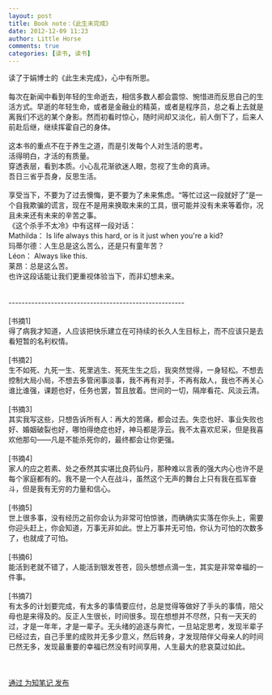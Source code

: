 ```yaml
---
layout: post
title: Book note：《此生未完成》
date: 2012-12-09 11:23
author: Little Horse
comments: true
categories: [读书, 读书]
---
```

<div><div>读了于娟博士的《此生未完成》，心中有所思。</div>
<div>&nbsp;</div><div>每次在新闻中看到年轻的生命逝去，相信多数人都会震惊、惋惜进而反思自己的生活方式。早逝的年轻生命，或者是金融业的精英，或者是程序员，总之看上去就是离我们不远的某个身影。然而初看时惊心，随时间却又淡化，前人倒下了，后来人前赴后继，继续挥霍自己的身体。</div>
<div>&nbsp;</div><div>这本书的重点不在于养生之道，而是引发每个人对生活的思考。</div></font></div>
<div>活得明白，才活的有质量。</div>
<div>穿透表层，看到本质。小心乱花渐欲迷人眼，忽视了生命的真谛。</div>
<div><div>吾日三省乎吾身，反思生活。</div><div>&nbsp;</div></div>
<div>享受当下，不要为了过去懊悔，更不要为了未来焦虑。“等忙过这一段就好了”是一个自我欺骗的谎言，现在不是用来换取未来的工具，很可能并没有未来等着你，况且未来还有未来的辛苦之事。</div>
<div>《这个杀手不太冷》中有这样一段对话：</div>
<div><div>Mathilda： Is life always this hard, or is it just when you're a kid? </div>
<div>玛蒂尔德：人生总是这么苦么，还是只有童年苦？ </div>
<div>Léon： Always like this. </div>
<div>莱昂：总是这么苦。</div>
<div>也许这段话能让我们更重视体验当下，而非幻想未来。</div><div>&nbsp;</div><div>&nbsp;</div>
<div><div>------------------------------------------------------</div><div>&nbsp;</div><div>[书摘1]</div><div>得了病我才知道，人应该把快乐建立在可持续的长久人生目标上，而不应该只是去看短暂的名利权情。</div><div>&nbsp;</div><div>[书摘2]</div><div>生不如死、九死一生、死里逃生、死死生生之后，我突然觉得，一身轻松。不想去控制大局小局，不想去多管闲事淡事，我不再有对手，不再有敌人，我也不再关心谁比谁强，课题也好，任务也罢，暂且放着。世间的一切，隔岸看花、风淡云清。</div><div>&nbsp;</div><div>[书摘3]</div><div>其实我写这些，只想告诉所有人：再大的苦痛，都会过去。失恋也好、事业失败也好、婚姻破裂也好，哪怕得绝症也好，神马都是浮云。我不太喜欢尼采，但是我喜欢他那句——凡是不能杀死你的，最终都会让你更强。</div><div>&nbsp;</div><div>[书摘4]</div><div>家人的应之若素、处之泰然其实堪比良药仙丹，那种难以言表的强大内心也许不是每个家庭都有的。我不是一个人在战斗，虽然这个无声的舞台上只有我在孤军奋斗，但是我有无穷的力量和信心。</div><div>&nbsp;</div><div>[书摘5]</div><div>世上很多事，没有经历之前你会认为非常可怕惊骇，而确确实实落在你头上，需要你迎头赶上，你会知道，万事无非如此。世上万事并无可怕，你认为可怕的次数多了，也就成了可怕。</div><div>&nbsp;</div><div>[书摘6]</div><div>能活到老就不错了，人能活到银发苍苍，回头想想点滴一生，其实是非常幸福的一件事。</div><div>&nbsp;</div><div>[书摘7]</div><div>有太多的计划要完成，有太多的事情要应付，总是觉得等做好了手头的事情，陪父母也是来得及的。反正人生很长，时间很多。现在想想并不尽然，只有一天天的过，才是一年年，才是一辈子。无头绪的追逐与奔忙，一旦站定思考，发现半辈子已经过去，自己手里的成败并无多少意义，然后转身，才发现陪伴父母亲人的时间已然无多，发现最重要的幸福已然没有时间享用，人生最大的悲哀莫过如此。</div></div></div><div><font style="BACKGROUND-COLOR: #cce8cf"></font>&nbsp;</div><br /><br /><div><a title="为知笔记" href="http://www.wiz.cn/">通过 为知笔记 发布</a></div><br /><br />
